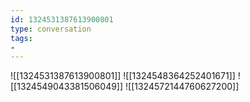 ```yaml
---
id: 1324531387613900801
type: conversation
tags:
- 
---
```

![[1324531387613900801]]
![[1324548364252401671]]
![[1324549043381506049]]
![[1324572144760627200]]


